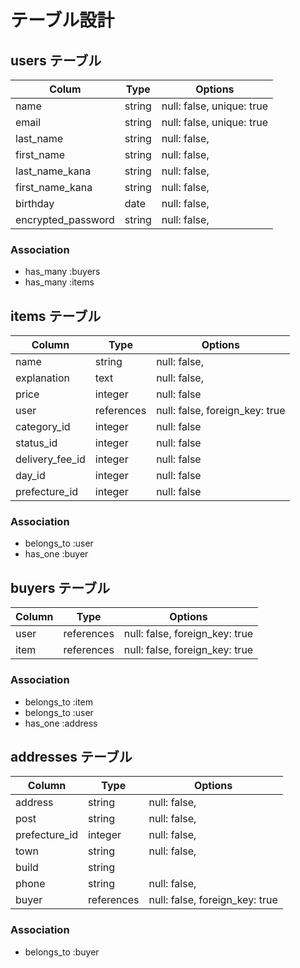 # テーブル設計

## users テーブル
| Colum             | Type   | Options                   |
| --------          | ------ | ----------                |
| name              | string | null: false, unique: true |
| email             | string | null: false, unique: true |
| last_name         | string | null: false,              |
| first_name        | string | null: false,              |
| last_name_kana    | string | null: false,              |
| first_name_kana   | string | null: false,              |
| birthday          | date   | null: false,              |
| encrypted_password| string | null: false,              |

### Association

- has_many :buyers
- has_many :items

## items テーブル

| Column          | Type      | Options                           |
| ------          | ------    | -----------                       |
| name            | string    | null: false,                      |
| explanation     | text      | null: false,                      |
| price           | integer   | null: false                       |
| user            | references| null: false, foreign_key: true    |
| category_id     | integer   | null: false                       |
| status_id       | integer   | null: false                       |
| delivery_fee_id | integer   | null: false                       |
| day_id          | integer   | null: false                       |
| prefecture_id   | integer   | null: false                       |

### Association

- belongs_to :user
- has_one  :buyer

## buyers テーブル

| Column    | Type       | Options                        |
| ------    | ---------- | ------------------------------ |
| user      | references | null: false, foreign_key: true |
| item      | references | null: false, foreign_key: true |

### Association

- belongs_to :item
- belongs_to :user
- has_one    :address

## addresses テーブル

| Column           | Type       | Options                        |
| -------          | ---------- | ------------------------------ |
| address          | string     | null: false,                   |
| post             | string     | null: false,                   |
| prefecture_id    | integer    | null: false,                   |
| town             | string     | null: false,                   |
| build            | string     |                                |
| phone            | string     | null: false,                   |
| buyer            | references | null: false, foreign_key: true |

### Association

- belongs_to :buyer
